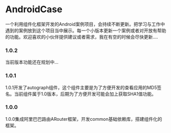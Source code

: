 # AndroidCase
一个利用组件化框架开发的Android案例项目，会持续不断更新。把学习与工作中遇到的案例放到这个项目当中展示。每一个小版本更新一个案例或者对开放有帮助的功能。欢迎喜欢的小伙伴提供建议或者需求，我在有空的时候会尽快更新....

### 1.0.2
当前版本功能还在规划中...

### 1.0.1
1.0.1开发了autograph组件，这个组件主要是为了方便开发的查看应用的MD5签名。当前组件属于1.0版本，后期为了方便开发可能会加上获取SHA1值功能。

### 1.0.0
1.0.0集成阿里巴巴路由ARouter框架，开发common基础依赖库，搭建组件化的框架。
